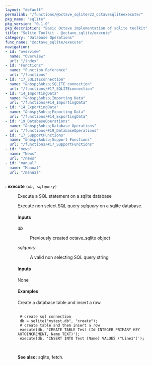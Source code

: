 ```yaml
---
layout: "default"
permalink: "/functions/@octave_sqlite/22_octavesqliteexecute/"
pkg_name: "sqlite"
pkg_version: "0.1.0"
pkg_description: "Basic Octave implementation of sqlite toolkit"
title: "Sqlite Toolkit - @octave_sqlite/execute"
category: "Database Operations"
func_name: "@octave_sqlite/execute"
navigation:
- id: "overview"
  name: "Overview"
  url: "/index"
- id: "Functions"
  name: "Function Reference"
  url: "/functions"
- id: "17_SQLITEconnection"
  name: "&nbsp;&nbsp;SQLITE connection"
  url: "/functions/#17_SQLITEconnection"
- id: "14_ImportingData"
  name: "&nbsp;&nbsp;Importing Data"
  url: "/functions/#14_ImportingData"
- id: "14_ExportingData"
  name: "&nbsp;&nbsp;Exporting Data"
  url: "/functions/#14_ExportingData"
- id: "19_DatabaseOperations"
  name: "&nbsp;&nbsp;Database Operations"
  url: "/functions/#19_DatabaseOperations"
- id: "17_SupportFunctions"
  name: "&nbsp;&nbsp;Support Functions"
  url: "/functions/#17_SupportFunctions"
- id: "news"
  name: "News"
  url: "/news"
- id: "manual"
  name: "Manual"
  url: "/manual"
---
```

<dl class="first-deftypefn">
<dt class="deftypefn" id="index-execute"><span class="category-def">: </span><span><strong class="def-name">execute</strong> <code class="def-code-arguments">(<var class="var">db</var>, <var class="var">sqlquery</var>)</code><a class="copiable-link" href='#index-execute'></a></span></dt>
<dd><p>Execute a SQL statement on a sqlite database
</p>
<p>Execute non select SQL query <var class="var">sqlquery</var> on a sqlite database.
</p>
<h4 class="subsubheading" id="Inputs">Inputs</h4>
<dl class="table">
<dt><var class="var">db</var></dt>
<dd><p>Previously created octave_sqlite object
 </p></dd>
<dt><var class="var">sqlquery</var></dt>
<dd><p>A valid non selecting SQL query string
 </p></dd>
</dl>

<h4 class="subsubheading" id="Inputs-1">Inputs</h4>
<p>None
</p>
<h4 class="subsubheading" id="Examples">Examples</h4>
<p>Create a database table and insert a row
 </p><div class="example">
<pre class="example-preformatted"> <code class="code">
 # create sql connection
 db = sqlite(&quot;mytest.db&quot;, &quot;create&quot;);
 # create table and then insert a row
 execute(db, 'CREATE TABLE Test (Id INTEGER PRIMARY KEY AUTOINCREMENT, Name TEXT)');
 execute(db, 'INSERT INTO Test (Name) VALUES (&quot;Line1&quot;)');
 </code>
 </pre></div>


<p><strong class="strong">See also:</strong> sqlite, fetch.
 </p></dd></dl>